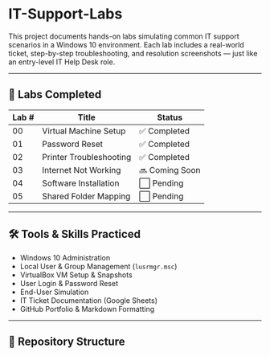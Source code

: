 # IT-Support-Labs

This project documents hands-on labs simulating common IT support scenarios in a Windows 10 environment. Each lab includes a real-world ticket, step-by-step troubleshooting, and resolution screenshots — just like an entry-level IT Help Desk role.

---

## 🧪 Labs Completed

| Lab # | Title                        | Status       |
|-------|------------------------------|--------------|
| 00    | Virtual Machine Setup        | ✅ Completed |
| 01    | Password Reset               | ✅ Completed |
| 02    | Printer Troubleshooting      | ✅ Completed |
| 03    | Internet Not Working         | 🔜 Coming Soon |
| 04    | Software Installation        | ⬜ Pending   |
| 05    | Shared Folder Mapping        | ⬜ Pending   |

---

## 🛠️ Tools & Skills Practiced
- Windows 10 Administration
- Local User & Group Management (`lusrmgr.msc`)
- VirtualBox VM Setup & Snapshots
- User Login & Password Reset
- End-User Simulation
- IT Ticket Documentation (Google Sheets)
- GitHub Portfolio & Markdown Formatting

---

## 📁 Repository Structure
